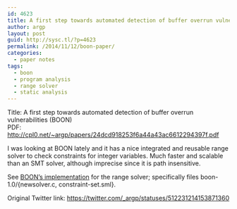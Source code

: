```yaml
---
id: 4623
title: A first step towards automated detection of buffer overrun vulnerabilities
author: argp
layout: post
guid: http://sysc.tl/?p=4623
permalink: /2014/11/12/boon-paper/
categories:
  - paper notes
tags:
  - boon
  - program analysis
  - range solver
  - static analysis
---
```

Title: A first step towards automated detection of buffer overrun vulnerabilities (BOON)  
PDF: <a href="http://cpl0.net/~argp/papers/24dcd918253f6a44a43ac6612294397f.pdf" target="_blank">http://cpl0.net/~argp/papers/24dcd918253f6a44a43ac6612294397f.pdf</a>

I was looking at BOON lately and it has a nice integrated and reusable range solver to check constraints for integer variables. Much faster and scalable than an SMT solver, although imprecise since it is path insensitive.

See <a href="http://www.cs.berkeley.edu/~daw/boon/" target="_blank">BOON&#8217;s implementation</a> for the range solver; specifically files boon-1.0/{newsolver.c, constraint-set.sml}.

Original Twitter link: <a href="https://twitter.com/_argp/statuses/512231214153871360" target="_blank">https://twitter.com/_argp/statuses/512231214153871360</a>